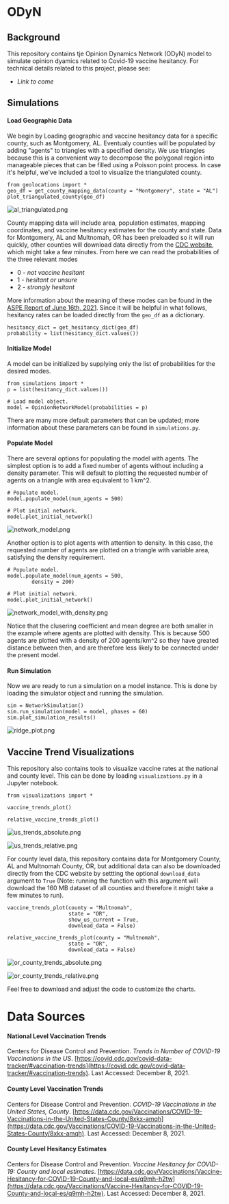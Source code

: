 # ODyN

## Background

This repository contains tje Opinion Dynamics Network (ODyN) model to simulate opinion dyamics related to Covid-19 vaccine hesitancy.  For technical details related to this project, please see: 

* *Link to come*

## Simulations

#### Load Geographic Data

We begin by Loading geographic and vaccine hesitancy data for a specific county, such as Montgomery, AL. Eventualy counties will be populated by adding "agents" to triangles with a specified density.  We use triangles because this is a convenient way to decompose the polygonal region into manageable pieces that can be filled using a Poisson point process. In case it's helpful, we've included a tool to visualize the triangulated county. 

```
from geolocations import *
geo_df = get_county_mapping_data(county = "Montgomery", state = "AL")
plot_triangulated_county(geo_df)
```
![al_triangulated.png](https://github.com/annahaensch/VaccineHesitancy/blob/main/images/al_triangulated.png?raw=true)

County mapping data will include area, population estimates, mapping coordinates, and vaccine hesitancy estimates for the county and state. Data for Montgomery, AL and Multnomah, OR has been preloaded so it will run quickly, other counties will download data directly from the [CDC website](https://data.cdc.gov/Vaccinations/Vaccine-Hesitancy-for-COVID-19-County-and-local-es/q9mh-h2tw), which might take a few minutes. From here we can read the probabilities of the three relevant modes
* 0 - *not vaccine hesitant*
* 1 - *hesitant or unsure*
* 2 - *strongly hesitant*

More information about the meaning of these modes can be found in the [ASPE Report of June 16th, 2021](https://aspe.hhs.gov/reports/vaccine-hesitancy-covid-19-state-county-local-estimates). Since it will be helpful in what follows, hesitancy rates can be loaded directly from the `geo_df` as a dictionary.

```
hesitancy_dict = get_hesitancy_dict(geo_df)
probability = list(hesitancy_dict.values())
```

#### Initialize Model

A model can be initialized by supplying only the list of probabilities for the desired modes. 
```
from simulations import *
p = list(hesitancy_dict.values())

# Load model object.
model = OpinionNetworkModel(probabilities = p)
```
There are many more default parameters that can be updated; more information about these parameters can be found in `simulations.py`. 

#### Populate Model

There are several options for populating the model with agents.  The simplest option is to add a fixed number of agents without including a density parameter.  This will default to plotting the requested number of agents on a triangle with area equivalent to 1 km^2. 

```
# Populate model.
model.populate_model(num_agents = 500)

# Plot initial network.
model.plot_initial_network()
```
![network_model.png](https://github.com/annahaensch/VaccineHesitancy/blob/main/images/network_model.png?raw=true)

Another option is to plot agents with attention to density.  In this case, the requested number of agents are plotted on a triangle with variable area, satisfying the density requirement. 

```
# Populate model.
model.populate_model(num_agents = 500, 
		density = 200)

# Plot initial network.
model.plot_initial_network()
```
![network_model_with_density.png](https://github.com/annahaensch/VaccineHesitancy/blob/main/images/network_model_with_density.png?raw=true)

Notice that the clusering coefficient and mean degree are both smaller in the example where agents are plotted with density.  This is because 500 agents are plotted with a density of 200 agents/km^2 so they have greated distance between then, and are therefore less likely to be connected under the present model. 

#### Run Simulation

Now we are ready to run a simulation on a model instance.  This is done by loading the simulator object and running the simulation.

```
sim = NetworkSimulation()
sim.run_simulation(model = model, phases = 60)
sim.plot_simulation_results()
```
![ridge_plot.png](https://github.com/annahaensch/VaccineHesitancy/blob/main/images/ridge_plot.png?raw=true)


## Vaccine Trend Visualizations

This repository also contains tools to visualize vaccine rates at the national and county level.  This can be done by loading `visualizations.py` in a Jupyter notebook.

```
from visualizations import * 

vaccine_trends_plot()

relative_vaccine_trends_plot()
```
![us_trends_absolute.png](https://github.com/annahaensch/VaccineHesitancy/blob/main/images/us_trends_absolute.png?raw=true)

![us_trends_relative.png](https://github.com/annahaensch/VaccineHesitancy/blob/main/images/us_trends_relative.png?raw=true)

For county level data, this repository contains data for Montgomery County, AL and Multnomah County, OR, but additional data can also be downloaded directly from the CDC website by settting the optional `download_data` argument to `True` (Note: running the function with this argument will download the 160 MB dataset of all counties and therefore it might take a few minutes to run). 
```
vaccine_trends_plot(county = "Multnomah", 
					state = "OR", 
					show_us_current = True,
					download_data = False)

relative_vaccine_trends_plot(county = "Multnomah",
					state = "OR",
					download_data = False)
```
![or_county_trends_absolute.png](https://github.com/annahaensch/VaccineHesitancy/blob/main/images/or_county_trends_absolute.png?raw=true)

![or_county_trends_relative.png](https://github.com/annahaensch/VaccineHesitancy/blob/main/images/or_county_trends_relative.png?raw=true)

Feel free to download and adjust the code to customize the charts.

# Data Sources

#### National Level Vaccination Trends

Centers for Disease Control and Prevention. *Trends in Number of COVID-19 Vaccinations in the US*. [https://covid.cdc.gov/covid-data-tracker/#vaccination-trends](https://covid.cdc.gov/covid-data-tracker/#vaccination-trends). Last Accessed: December 8, 2021.

#### County Level Vaccination Trends

Centers for Disease Control and Prevention. *COVID-19 Vaccinations in the United States, County*. [https://data.cdc.gov/Vaccinations/COVID-19-Vaccinations-in-the-United-States-County/8xkx-amqh](https://data.cdc.gov/Vaccinations/COVID-19-Vaccinations-in-the-United-States-County/8xkx-amqh). Last Accessed: December 8, 2021.

#### County Level Hesitancy Estimates

Centers for Disease Control and Prevention. *Vaccine Hesitancy for COVID-19: County and local estimates*. [https://data.cdc.gov/Vaccinations/Vaccine-Hesitancy-for-COVID-19-County-and-local-es/q9mh-h2tw](https://data.cdc.gov/Vaccinations/Vaccine-Hesitancy-for-COVID-19-County-and-local-es/q9mh-h2tw). Last Accessed: December 8, 2021.
